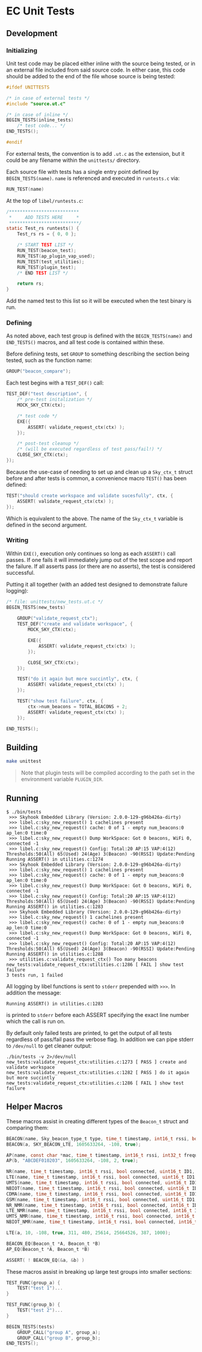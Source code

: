 # EC Unit Tests

## Development

### Initializing

Unit test code may be placed either inline with the source being tested, or in an external file included from said
source code. In either case, this code should be added to the end of the file whose source is being tested:

```C
#ifdef UNITTESTS

/* in case of external tests */
#include "source.ut.c"

/* in case of inline */
BEGIN_TESTS(inline_tests)
    /* test code... */
END_TESTS();

#endif
```

For external tests, the convention is to add `.ut.c` as the extension, but it could be any filename within
the `unittests/` directory.

Each source file with tests has a single entry point defined by
`BEGIN_TESTS(name)`. `name` is referenced and executed in `runtests.c` via:

```C
RUN_TEST(name)
```

At the top of `libel/runtests.c`:

```C
/**************************
 *     ADD TESTS HERE     *
 **************************/
static Test_rs runtests() {
    Test_rs rs = { 0, 0 };

    /* START TEST LIST */
    RUN_TEST(beacon_test);
    RUN_TEST(ap_plugin_vap_used);
    RUN_TEST(test_utilities);
    RUN_TEST(plugin_test);
    /* END TEST LIST */

    return rs;
}
```

Add the named test to this list so it will be executed when the test binary is run.

### Defining

As noted above, each test group is defined with the `BEGIN_TESTS(name)` and
`END_TESTS()` macros, and all test code is contained within these.

Before defining tests, set `GROUP` to something describing the section being tested, such as the function name:

```C
GROUP("beacon_compare");
```

Each test begins with a `TEST_DEF()` call:

```C
TEST_DEF("test description", {
    /* pre-test initalization */
    MOCK_SKY_CTX(ctx);

    /* test code */
    EXE({
        ASSERT( validate_request_ctx(ctx) );
    });

    /* post-test cleanup */
    /* (will be executed regardless of test pass/fail!) */
    CLOSE_SKY_CTX(ctx);
});
```

Because the use-case of needing to set up and clean up a `Sky_ctx_t` struct before and after tests is common, a
convenience macro `TEST()` has been defined:

```C
TEST("should create workspace and validate sucesfully", ctx, {
    ASSERT( validate_request_ctx(ctx) );
});
```

Which is equivalent to the above. The name of the `Sky_ctx_t` variable is defined in the second argument.

### Writing

Within `EXE()`, execution only continues so long as each `ASSERT()` call passes. If one fails it will immediately jump
out of the test scope and report the failure. If all asserts pass (or there are no asserts), the test is considered
successful.

Putting it all together (with an added test designed to demonstrate failure logging):

```C
/* file: unittests/new_tests.ut.c */
BEGIN_TESTS(new_tests)
    
    GROUP("validate_request_ctx");
    TEST_DEF("create and validate workspace", {
        MOCK_SKY_CTX(ctx);

        EXE({
            ASSERT( validate_request_ctx(ctx) );
        });

        CLOSE_SKY_CTX(ctx);
    });

    TEST("do it again but more succintly", ctx, {
        ASSERT( validate_request_ctx(ctx) );
    });

    TEST("show test failure", ctx, {
        ctx->num_beacons = TOTAL_BEACONS + 2;
        ASSERT( validate_request_ctx(ctx) );
    });

END_TESTS();
```

## Building

```Bash
make unittest
```

> Note that plugin tests will be compiled according to the path set in the environment variable `PLUGIN_DIR`.

## Running

```
$ ./bin/tests
 >>> Skyhook Embedded Library (Version: 2.0.0-129-g96b426a-dirty)
 >>> libel.c:sky_new_request() 1 cachelines present
 >>> libel.c:sky_new_request() cache: 0 of 1 - empty num_beacons:0 ap_len:0 time:0
 >>> libel.c:sky_new_request() Dump WorkSpace: Got 0 beacons, WiFi 0, connected -1
 >>> libel.c:sky_new_request() Config: Total:20 AP:15 VAP:4(12) Thresholds:50(All) 65(Used) 24(Age) 3(Beacon) -90(RSSI) Update:Pending
Running ASSERT() in utilities.c:1274
 >>> Skyhook Embedded Library (Version: 2.0.0-129-g96b426a-dirty)
 >>> libel.c:sky_new_request() 1 cachelines present
 >>> libel.c:sky_new_request() cache: 0 of 1 - empty num_beacons:0 ap_len:0 time:0
 >>> libel.c:sky_new_request() Dump WorkSpace: Got 0 beacons, WiFi 0, connected -1
 >>> libel.c:sky_new_request() Config: Total:20 AP:15 VAP:4(12) Thresholds:50(All) 65(Used) 24(Age) 3(Beacon) -90(RSSI) Update:Pending
Running ASSERT() in utilities.c:1283
 >>> Skyhook Embedded Library (Version: 2.0.0-129-g96b426a-dirty)
 >>> libel.c:sky_new_request() 1 cachelines present
 >>> libel.c:sky_new_request() cache: 0 of 1 - empty num_beacons:0 ap_len:0 time:0
 >>> libel.c:sky_new_request() Dump WorkSpace: Got 0 beacons, WiFi 0, connected -1
 >>> libel.c:sky_new_request() Config: Total:20 AP:15 VAP:4(12) Thresholds:50(All) 65(Used) 24(Age) 3(Beacon) -90(RSSI) Update:Pending
Running ASSERT() in utilities.c:1288
 >>> utilities.c:validate_request_ctx() Too many beacons
new_tests:validate_request_ctx:utilities.c:1286 [ FAIL ] show test failure
3 tests run, 1 failed
```

All logging by libel functions is sent to `stderr` prepended with
`>>>`. In addition the message:

```
Running ASSERT() in utilities.c:1283
```

is printed to `stderr` before each ASSERT specifying the exact line number which the call is run on.

By default only failed tests are printed, to get the output of all tests regardless of pass/fail pass the verbose flag.
In addition we can pipe stderr to
`/dev/null` to get cleaner output:

```
./bin/tests -v 2>/dev/null
new_tests:validate_request_ctx:utilities.c:1273 [ PASS ] create and validate workspace
new_tests:validate_request_ctx:utilities.c:1282 [ PASS ] do it again but more succintly
new_tests:validate_request_ctx:utilities.c:1286 [ FAIL ] show test failure
```

## Helper Macros

These macros assist in creating different types of the `Beacon_t` struct and comparing them:

```C
BEACON(name, Sky_beacon_type_t type, time_t timestamp, int16_t rssi, bool connected)
BEACON(a, SKY_BEACON_LTE, 1605633264, -108, true);

AP(name, const char *mac, time_t timestamp, int16_t rssi, int32_t frequency, bool connected)
AP(b, "ABCDEF010203", 1605633264, -108, 2, true);

NR(name, time_t timestamp, int16_t rssi, bool connected, uint16_t ID1, uint16_t ID2, int32_t ID3, int64_t ID4, int16_t ID5, int32_t ID6)
LTE(name, time_t timestamp, int16_t rssi, bool connected, uint16_t ID1, uint16_t ID2, int32_t ID3, int64_t ID4, int16_t ID5, int32_t ID6)
UMTS(name, time_t timestamp, int16_t rssi, bool connected, uint16_t ID1, uint16_t ID2, int32_t ID3, int64_t ID4, int16_t ID5, int32_t ID6)
NBIOT(name, time_t timestamp, int16_t rssi, bool connected, uint16_t ID1, uint16_t ID2, int32_t ID3, int64_t ID4, int16_t ID5, int32_t ID6)
CDMA(name, time_t timestamp, int16_t rssi, bool connected, uint16_t ID1, uint16_t ID2, int32_t ID3, int64_t ID4, int16_t ID5, int32_t ID6)
GSM(name, time_t timestamp, int16_t rssi, bool connected, uint16_t ID1, uint16_t ID2, int32_t ID3, int64_t ID4, int16_t ID5, int32_t ID6)
NR_NMR(name, time_t timestamp, int16_t rssi, bool connected, int16_t ID5, int32_t ID6)
LTE_NMR(name, time_t timestamp, int16_t rssi, bool connected, int16_t ID5, int32_t ID6)
UMTS_NMR(name, time_t timestamp, int16_t rssi, bool connected, int16_t ID5, int32_t ID6)
NBIOT_NMR(name, time_t timestamp, int16_t rssi, bool connected, int16_t ID5, int32_t ID6)

LTE(a, 10, -108, true, 311, 480, 25614, 25664526, 387, 1000);

BEACON_EQ(Beacon_t *A, Beacon_t *B)
AP_EQ(Beacon_t *A, Beacon_t *B)

ASSERT( ! BEACON_EQ(&a, &b) )
```

These macros assist in breaking up large test groups into smaller sections:

```C
TEST_FUNC(group_a) {
    TEST("test 1")...
}

TEST_FUNC(group_b) {
    TEST("test 2")...
}

BEGIN_TESTS(tests)
    GROUP_CALL("group A", group_a);
    GROUP_CALL("group B", group_b);
END_TESTS();
```

